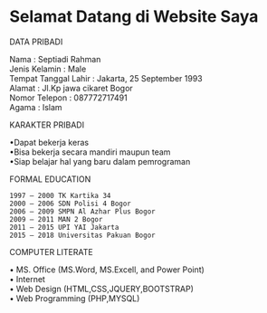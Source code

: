 <h1>Selamat Datang di Website Saya</h1>

DATA PRIBADI
	
Nama						: Septiadi Rahman<br>
Jenis Kelamin				: Male<br>
Tempat Tanggal Lahir		: Jakarta, 25 September 1993<br>
Alamat						: Jl.Kp jawa cikaret Bogor<br>
Nomor Telepon				: 087772717491<br>
Agama						: Islam


KARAKTER PRIBADI

•Dapat bekerja keras<br>
•Bisa bekerja secara mandiri maupun team<br>
•Siap belajar hal yang baru dalam pemrograman<br>

FORMAL EDUCATION
	
	1997 – 2000	TK Kartika 34
	2000 – 2006	SDN Polisi 4 Bogor
	2006 – 2009	SMPN Al Azhar Plus Bogor
	2009 – 2011	MAN 2 Bogor
	2011 – 2015	UPI YAI Jakarta
	2015 – 2018	Universitas Pakuan Bogor


COMPUTER LITERATE

•	MS. Office (MS.Word, MS.Excell, and Power Point)<br>
•	Internet	<br>
•	Web Design (HTML,CSS,JQUERY,BOOTSTRAP)<br>
•	Web Programming (PHP,MYSQL)<br>
